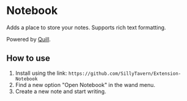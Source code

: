 # Notebook

Adds a place to store your notes. Supports rich text formatting.

Powered by [Quill](https://quilljs.com/).

## How to use

1. Install using the link: `https://github.com/SillyTavern/Extension-Notebook`
2. Find a new option "Open Notebook" in the wand menu.
3. Create a new note and start writing.
